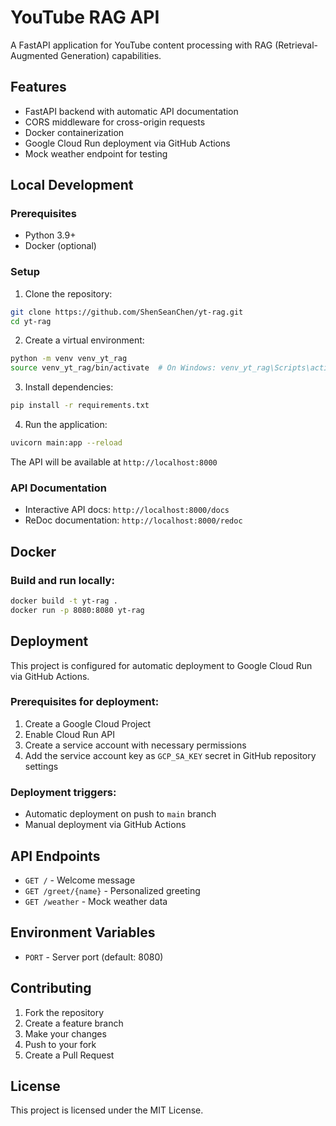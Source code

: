 # YouTube RAG API

A FastAPI application for YouTube content processing with RAG (Retrieval-Augmented Generation) capabilities.

## Features

- FastAPI backend with automatic API documentation
- CORS middleware for cross-origin requests
- Docker containerization
- Google Cloud Run deployment via GitHub Actions
- Mock weather endpoint for testing

## Local Development

### Prerequisites

- Python 3.9+
- Docker (optional)

### Setup

1. Clone the repository:
```bash
git clone https://github.com/ShenSeanChen/yt-rag.git
cd yt-rag
```

2. Create a virtual environment:
```bash
python -m venv venv_yt_rag
source venv_yt_rag/bin/activate  # On Windows: venv_yt_rag\Scripts\activate
```

3. Install dependencies:
```bash
pip install -r requirements.txt
```

4. Run the application:
```bash
uvicorn main:app --reload
```

The API will be available at `http://localhost:8000`

### API Documentation

- Interactive API docs: `http://localhost:8000/docs`
- ReDoc documentation: `http://localhost:8000/redoc`

## Docker

### Build and run locally:
```bash
docker build -t yt-rag .
docker run -p 8080:8080 yt-rag
```

## Deployment

This project is configured for automatic deployment to Google Cloud Run via GitHub Actions.

### Prerequisites for deployment:

1. Create a Google Cloud Project
2. Enable Cloud Run API
3. Create a service account with necessary permissions
4. Add the service account key as `GCP_SA_KEY` secret in GitHub repository settings

### Deployment triggers:

- Automatic deployment on push to `main` branch
- Manual deployment via GitHub Actions

## API Endpoints

- `GET /` - Welcome message
- `GET /greet/{name}` - Personalized greeting
- `GET /weather` - Mock weather data

## Environment Variables

- `PORT` - Server port (default: 8080)

## Contributing

1. Fork the repository
2. Create a feature branch
3. Make your changes
4. Push to your fork
5. Create a Pull Request

## License

This project is licensed under the MIT License.
